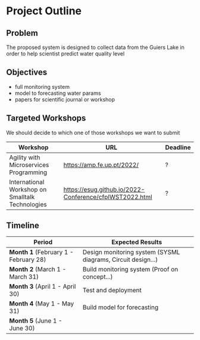 # Project Outline

## Problem
The proposed system is designed to collect data from the Guiers Lake in order to help scientist predict water quality level
## Objectives

- full monitoring system
- model to forecasting water params
- papers for scientific journal or workshop

## Targeted Workshops

We should decide to which one of those workshops we want to submit

| Workshop | URL | Deadline |
|---|---|---|
| Agility with Microservices Programming | https://amp.fe.up.pt/2022/ | ? |
| International Workshop on Smalltalk Technologies | https://esug.github.io/2022-Conference/cfpIWST2022.html | ? |

## Timeline

| Period | Expected Results |
|---|---|
| **Month 1** (February 1 - February 28) | Design monitoring system (SYSML diagrams, Circuit design...) |
| **Month 2** (March 1 - March 31) | Build monitoring system (Proof on concept...)|
| **Month 3** (April 1 - April 30) | Test and deployment|
| **Month 4** (May 1 - May 31) | Build model for forecasting |
| **Month 5** (June 1 - June 30) | |
